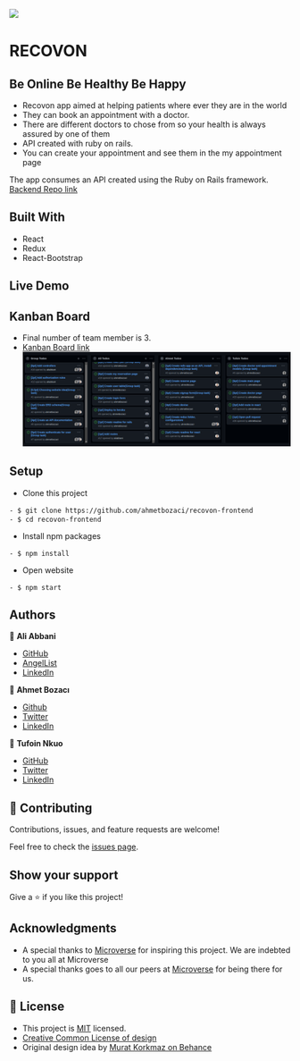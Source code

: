 [![](https://img.shields.io/badge/Microverse-blueviolet)](https://www.microverse.org/?grsf=04r25h)

# RECOVON 

## Be Online Be Healthy Be Happy

- Recovon app aimed at helping patients where ever they are in the world
- They can book an appointment with a doctor.
- There are different doctors to chose from so your health is always assured by one of them
- API created with ruby on rails.
- You can create your appointment and see them in the my appointment page

The app consumes an API created using the Ruby on Rails framework. 
[Backend Repo link](https://github.com/ahmetbozaci/recovon-backend)  

<!-- Add screenshot, add description of website etc-->
## Built With

- React
- Redux
- React-Bootstrap

## Live Demo

[]()

## Kanban Board
- Final number of team member is 3.
- [Kanban Board link](https://github.com/ahmetbozaci/recovon-backend/projects/1)
![](kanbanboard.png)
## Setup
- Clone this project
```
- $ git clone https://github.com/ahmetbozaci/recovon-frontend
- $ cd recovon-frontend
```
- Install npm packages
```
- $ npm install
```
- Open website
```
- $ npm start
```
## Authors

👤 **Ali Abbani**
- [GitHub](https://github.com/aliabbani)
- [AngelList](https://angel.co/u/ali-abbani)
- [LinkedIn](https://www.linkedin.com/in/ali-abbani-8b6246150/)

👤 **Ahmet Bozacı**
- [Github](https://github.com/ahmetbozaci)
- [Twitter](https://twitter.com/ahmtbozaci)
- [LinkedIn](https://www.linkedin.com/in/ahmetbozaci/)

👤 **Tufoin Nkuo**
- [GitHub](https://github.com/tufoinnkuo10)
- [Twitter](https://twitter.com/itztenten)
- [LinkedIn](https://www.linkedin.com/in/tufoin-nkuo-3b272320b)


## 🤝 Contributing

Contributions, issues, and feature requests are welcome!

Feel free to check the [issues page](../../issues/).

## Show your support

Give a ⭐️ if you like this project!

## Acknowledgments

- A special thanks to [Microverse](https://www.microverse.org/?grsf=04r25h) for inspiring this project. We are indebted to you all at Microverse
- A special thanks goes to all our peers at [Microverse](https://www.microverse.org/?grsf=04r25h) for being there for us.

## 📝 License

* This project is [MIT](./LICENSE) licensed.
* [Creative Common License of design](https://creativecommons.org/licenses/by-nc/4.0/)
* Original design idea by [Murat Korkmaz on Behance](https://www.behance.net/gallery/26425031/Vespa-Responsive-Redesign)